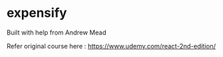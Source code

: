 # expensify

Built with help from Andrew Mead 

Refer original course here : https://www.udemy.com/react-2nd-edition/
